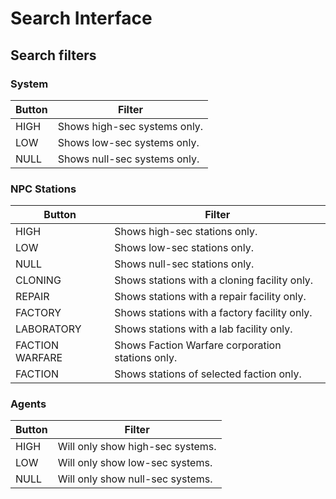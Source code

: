 # Search Interface
## Search filters
### System 
| Button | Filter |
|--|--|
| HIGH | Shows high-sec systems only. |
| LOW| Shows low-sec systems only. |
| NULL| Shows null-sec systems only. |

### NPC Stations
| Button | Filter |
|--|--|
| HIGH | Shows high-sec stations only. |
| LOW| Shows low-sec stations only. |
| NULL| Shows null-sec stations only. |
| CLONING| Shows stations with a cloning facility only. |
| REPAIR| Shows stations with a repair facility only. |
| FACTORY| Shows stations with a factory facility only. |
| LABORATORY| Shows stations with a lab facility only. |
| FACTION WARFARE| Shows Faction Warfare corporation stations only. |
| FACTION| Shows stations of selected faction only. |

### Agents 
| Button | Filter |
|--|--|
| HIGH | Will only show high-sec systems. |
| LOW| Will only show low-sec systems. |
| NULL| Will only show null-sec systems. |
<!--stackedit_data:
eyJoaXN0b3J5IjpbMTExMDEyNzQ2OSw4ODg1NzI0OSwtODcyMD
UwMjhdfQ==
-->